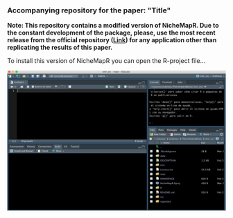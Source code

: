 ### Accompanying repository for the paper: "Title"

**Note: This repository contains a modified version of NicheMapR. Due to the constant development of the package, please, use the most recent release from the official repository ([Link](https://github.com/mrke/NicheMapR)) for any application other than replicating the results of this paper.**

To install this version of NicheMapR you can open the R-project file...

![alt text](https://github.com/urtzienriquez/ThermHydroBehav/blob/main/images/RStudio.png)

